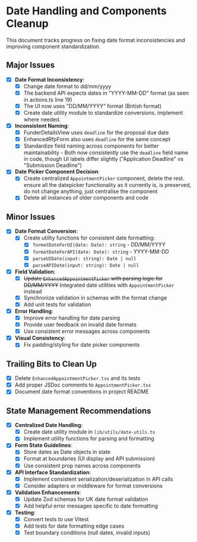 # Date Handling and Components Cleanup

This document tracks progress on fixing date format inconsistencies and improving component standardization.

## Major Issues

- [x] **Date Format Inconsistency**:
  - [x] Change date format to dd/mm/yyyy
  - [x] The backend API expects dates in "YYYY-MM-DD" format (as seen in actions.ts line 19)
  - [x] The UI now uses "DD/MM/YYYY" format (British format)
  - [x] Create date utility module to standardize conversions. implement where needed.
- [x] **Inconsistent Naming**:
  - [x] FunderDetailsView uses `deadline` for the proposal due date
  - [x] EnhancedRfpForm also uses `deadline` for the same concept
  - [x] Standardize field naming across components for better maintainability - Both now consistently use the `deadline` field name in code, though UI labels differ slightly ("Application Deadline" vs "Submission Deadline")
- [x] **Date Picker Component Decision**:
  - [x] Create centralized `AppointmentPicker` component, delete the rest. ensure all the datepicker functionality as it currently is, is preserved, do not change anything, just centralise the component
  - [x] Delete all instances of older components and code

## Minor Issues

- [x] **Date Format Conversion**:
  - [x] Create utility functions for consistent date formatting:
    - [x] `formatDateForUI(date: Date): string` - DD/MM/YYYY
    - [x] `formatDateForAPI(date: Date): string` - YYYY-MM-DD
    - [x] `parseUIDate(input: string): Date | null`
    - [x] `parseAPIDate(input: string): Date | null`
- [x] **Field Validation**:
  - [x] ~~Update `EnhancedAppointmentPicker` with parsing logic for DD/MM/YYYY~~ Integrated date utilities with `AppointmentPicker` instead
  - [x] Synchronize validation in schemas with the format change
  - [x] Add unit tests for validation
- [x] **Error Handling**:
  - [x] Improve error handling for date parsing
  - [x] Provide user feedback on invalid date formats
  - [x] Use consistent error messages across components
- [x] **Visual Consistency**:
  - [x] Fix padding/styling for date picker components

## Trailing Bits to Clean Up

- [x] Delete `EnhancedAppointmentPicker.tsx` and its tests
- [x] Add proper JSDoc comments to `AppointmentPicker.tsx`
- [x] Document date format conventions in project README

## State Management Recommendations

- [x] **Centralized Date Handling**:
  - [x] Create date utility module in `lib/utils/date-utils.ts`
  - [x] Implement utility functions for parsing and formatting
- [x] **Form State Guidelines**:
  - [x] Store dates as Date objects in state
  - [x] Format at boundaries (UI display and API submission)
  - [x] Use consistent prop names across components
- [x] **API Interface Standardization**:
  - [x] Implement consistent serialization/deserialization in API calls
  - [x] Consider adapters or middleware for format conversions
- [x] **Validation Enhancements**:
  - [x] Update Zod schemas for UK date format validation
  - [x] Add helpful error messages specific to date formatting
- [x] **Testing**:
  - [x] Convert tests to use Vitest
  - [x] Add tests for date formatting edge cases
  - [x] Test boundary conditions (null dates, invalid inputs)
